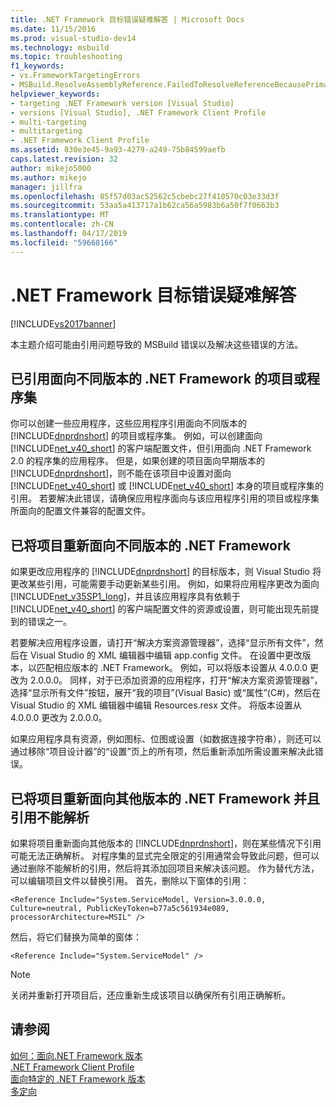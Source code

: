 ```yaml
---
title: .NET Framework 目标错误疑难解答 | Microsoft Docs
ms.date: 11/15/2016
ms.prod: visual-studio-dev14
ms.technology: msbuild
ms.topic: troubleshooting
f1_keywords:
- vs.FrameworkTargetingErrors
- MSBuild.ResolveAssemblyReference.FailedToResolveReferenceBecausePrimaryAssemblyInExclusionList
helpviewer_keywords:
- targeting .NET Framework version [Visual Studio]
- versions [Visual Studio], .NET Framework Client Profile
- multi-targeting
- multitargeting
- .NET Framework Client Profile
ms.assetid: 830e3e45-9a93-4279-a249-75b84599aefb
caps.latest.revision: 32
author: mikejo5000
ms.author: mikejo
manager: jillfra
ms.openlocfilehash: 85f57d03ac52562c5cbebc27f410570c03e33d3f
ms.sourcegitcommit: 53aa5a413717a1b62ca56a5983b6a50f7f0663b3
ms.translationtype: MT
ms.contentlocale: zh-CN
ms.lasthandoff: 04/17/2019
ms.locfileid: "59668166"
---
```

# <a name="troubleshooting-net-framework-targeting-errors"></a>.NET Framework 目标错误疑难解答
[!INCLUDE[vs2017banner](../includes/vs2017banner.md)]

本主题介绍可能由引用问题导致的 MSBuild 错误以及解决这些错误的方法。  
  
## <a name="you-have-referenced-a-project-or-assembly-that-targets-a-different-version-of-the-net-framework"></a>已引用面向不同版本的 .NET Framework 的项目或程序集  
 你可以创建一些应用程序，这些应用程序引用面向不同版本的 [!INCLUDE[dnprdnshort](../includes/dnprdnshort-md.md)] 的项目或程序集。 例如，可以创建面向 [!INCLUDE[net_v40_short](../includes/net-v40-short-md.md)] 的客户端配置文件，但引用面向 .NET Framework 2.0 的程序集的应用程序。 但是，如果创建的项目面向早期版本的 [!INCLUDE[dnprdnshort](../includes/dnprdnshort-md.md)]，则不能在该项目中设置对面向 [!INCLUDE[net_v40_short](../includes/net-v40-short-md.md)] 或 [!INCLUDE[net_v40_short](../includes/net-v40-short-md.md)] 本身的项目或程序集的引用。 若要解决此错误，请确保应用程序面向与该应用程序引用的项目或程序集所面向的配置文件兼容的配置文件。  
  
## <a name="you-have-re-targeted-a-project-to-a-different-version-of-the-net-framework"></a>已将项目重新面向不同版本的 .NET Framework  
 如果更改应用程序的 [!INCLUDE[dnprdnshort](../includes/dnprdnshort-md.md)] 的目标版本，则 Visual Studio 将更改某些引用，可能需要手动更新某些引用。 例如，如果将应用程序更改为面向 [!INCLUDE[net_v35SP1_long](../includes/net-v35sp1-long-md.md)]，并且该应用程序具有依赖于 [!INCLUDE[net_v40_short](../includes/net-v40-short-md.md)] 的客户端配置文件的资源或设置，则可能出现先前提到的错误之一。  
  
 若要解决应用程序设置，请打开“解决方案资源管理器”，选择“显示所有文件”，然后在 Visual Studio 的 XML 编辑器中编辑 app.config 文件。 在设置中更改版本，以匹配相应版本的 .NET Framework。 例如，可以将版本设置从 4.0.0.0 更改为 2.0.0.0。 同样，对于已添加资源的应用程序，打开“解决方案资源管理器”，选择“显示所有文件”按钮，展开“我的项目”(Visual Basic) 或“属性”(C#)，然后在 Visual Studio 的 XML 编辑器中编辑 Resources.resx 文件。 将版本设置从 4.0.0.0 更改为 2.0.0.0。  
  
 如果应用程序具有资源，例如图标、位图或设置（如数据连接字符串），则还可以通过移除“项目设计器”的“设置”页上的所有项，然后重新添加所需设置来解决此错误。  
  
## <a name="you-have-re-targeted-a-project-to-a-different-version-of-the-net-framework-and-references-do-not-resolve"></a>已将项目重新面向其他版本的 .NET Framework 并且引用不能解析  
 如果将项目重新面向其他版本的 [!INCLUDE[dnprdnshort](../includes/dnprdnshort-md.md)]，则在某些情况下引用可能无法正确解析。 对程序集的显式完全限定的引用通常会导致此问题，但可以通过删除不能解析的引用，然后将其添加回项目来解决该问题。 作为替代方法，可以编辑项目文件以替换引用。 首先，删除以下窗体的引用：  
  
```  
<Reference Include="System.ServiceModel, Version=3.0.0.0, Culture=neutral, PublicKeyToken=b77a5c561934e089, processorArchitecture=MSIL" />  
```  
  
 然后，将它们替换为简单的窗体：  
  
```  
<Reference Include="System.ServiceModel" />  
```  
  
> [!NOTE]
>  关闭并重新打开项目后，还应重新生成该项目以确保所有引用正确解析。  
  
## <a name="see-also"></a>请参阅  
 [如何：面向.NET Framework 版本](../ide/how-to-target-a-version-of-the-dotnet-framework.md)   
 [.NET Framework Client Profile](http://msdn.microsoft.com/library/f0219919-1f02-4588-8704-327a62fd91f1)   
 [面向特定的 .NET Framework 版本](../ide/targeting-a-specific-dotnet-framework-version.md)   
 [多定向](../msbuild/msbuild-multitargeting-overview.md)
